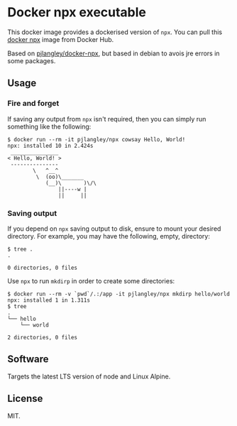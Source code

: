 # Docker npx executable

This docker image provides a dockerised version of `npx`. You can pull this
[docker npx](https://hub.docker.com/r/pjlangley/npx) image from Docker Hub.

Based on [pjlangley/docker-npx](https://github.com/pjlangley/docker-npx), but based in debian to avois jre errors in some packages.

## Usage

### Fire and forget

If saving any output from `npx` isn't required, 
then you can simply run something like the following:

```
$ docker run --rm -it pjlangley/npx cowsay Hello, World!
npx: installed 10 in 2.424s
 _______________
< Hello, World! >
 ---------------
        \   ^__^
         \  (oo)\_______
            (__)\       )\/\
                ||----w |
                ||     ||
```

### Saving output

If you depend on `npx` saving output to disk, ensure to mount your desired
directory. For example, you may have the following, empty, directory:

```
$ tree .
.

0 directories, 0 files
```

Use `npx` to run `mkdirp` in order to create some directories:

```
$ docker run --rm -v `pwd`/.:/app -it pjlangley/npx mkdirp hello/world
npx: installed 1 in 1.311s
$ tree
.
└── hello
    └── world

2 directories, 0 files
```

## Software

Targets the latest LTS version of node and Linux Alpine.

## License

MIT.
